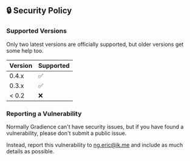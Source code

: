 ## 🔒️ Security Policy

### Supported Versions

Only two latest versions are officially supported, but older versions get some help too.

| Version | Supported          |
| ------- | ------------------ |
| 0.4.x   | :white_check_mark: |
| 0.3.x   | :white_check_mark: |
| < 0.2   | :x:                |

### Reporting a Vulnerability

Normally Gradience can't have security issues, but if you have found a vulnerability, please don't submit a public issue.

Instead, report this vulnerability to [ng.eric@ik.me](mailto:ng.eric@ik.me) and include as much details as possible.
